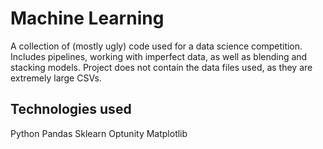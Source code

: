 # Machine Learning
A collection of (mostly ugly) code used for a data science competition. Includes pipelines, working with imperfect data, as well as blending and stacking models.
Project does not contain the data files used, as they are extremely large CSVs.

## Technologies used
Python
Pandas
Sklearn
Optunity
Matplotlib
